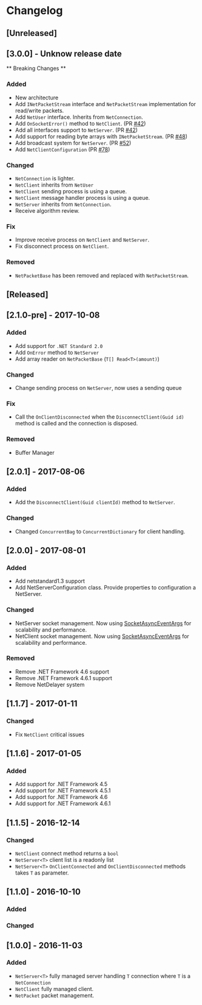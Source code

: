 # Changelog

## [Unreleased]

## [3.0.0] - Unknow release date

** Breaking Changes **

### Added

- New architecture
- Add `INetPacketStream` interface and `NetPacketStream` implementation for read/write packets.
- Add `NetUser` interface. Inherits from `NetConnection`.
- Add `OnSocketError()` method to `NetClient`. (PR [#42](https://github.com/Eastrall/Ether.Network/pull/42))
- Add all interfaces support to `NetServer`. (PR [#42](https://github.com/Eastrall/Ether.Network/pull/42))
- Add support for reading byte arrays with `INetPacketStream`. (PR [#48](https://github.com/Eastrall/Ether.Network/pull/48))
- Add broadcast system for `NetServer`. (PR [#52](https://github.com/Eastrall/Ether.Network/pull/52))
- Add `NetClientConfiguration` (PR [#78](https://github.com/Eastrall/Ether.Network/pull/78))

### Changed

- `NetConnection` is lighter.
- `NetClient` inherits from `NetUser`
- `NetClient` sending process is using a queue.
- `NetClient` message handler process is using a queue.
- `NetServer` inherits from `NetConnection`.
- Receive algorithm review.

### Fix

- Improve receive process on `NetClient` and `NetServer`.
- Fix disconnect process on `NetClient`.

### Removed

- `NetPacketBase` has been removed and replaced with `NetPacketStream`.

## [Released]

## [2.1.0-pre] - 2017-10-08

### Added

- Add support for `.NET Standard 2.0`
- Add `OnError` method to `NetServer`
- Add array reader on `NetPacketBase` (`T[] Read<T>(amount)`)

### Changed

- Change sending process on `NetServer`, now uses a sending queue

### Fix

- Call the `OnClientDisconnected` when the `DisconnectClient(Guid id)` method is called and the connection is disposed.

### Removed

- Buffer Manager

## [2.0.1] - 2017-08-06

### Added

- Add the `DisconnectClient(Guid clientId)` method to `NetServer`.

### Changed

- Changed `ConcurrentBag` to `ConcurrentDictionary` for client handling.

## [2.0.0] - 2017-08-01

### Added

- Add netstandard1.3 support
- Add NetServerConfiguration class. Provide properties to configuration a NetServer.

### Changed

- NetServer socket management. Now using [SocketAsyncEventArgs](https://msdn.microsoft.com/en-us/library/system.net.sockets.socketasynceventargs(v=vs.110).aspx) for scalability and performance.
- NetClient socket management. Now using [SocketAsyncEventArgs](https://msdn.microsoft.com/en-us/library/system.net.sockets.socketasynceventargs(v=vs.110).aspx) for scalability and performance.

### Removed

- Remove .NET Framework 4.6 support
- Remove .NET Framework 4.6.1 support
- Remove NetDelayer system

## [1.1.7] - 2017-01-11

### Changed

- Fix `NetClient` critical issues

## [1.1.6] - 2017-01-05

### Added

- Add support for .NET Framework 4.5
- Add support for .NET Framework 4.5.1
- Add support for .NET Framework 4.6
- Add support for .NET Framework 4.6.1

## [1.1.5] - 2016-12-14

### Changed

- `NetClient` connect method returns a `bool`
- `NetServer<T>` client list is a readonly list
- `NetServer<T>` `OnClientConnected` and `OnClientDisconnected` methods takes `T` as parameter.

## [1.1.0] - 2016-10-10

### Added


### Changed


## [1.0.0] - 2016-11-03

### Added

- `NetServer<T>` fully managed server handling `T` connection where `T` is a `NetConnection`
- `NetClient` fully managed client.
- `NetPacket` packet management.
